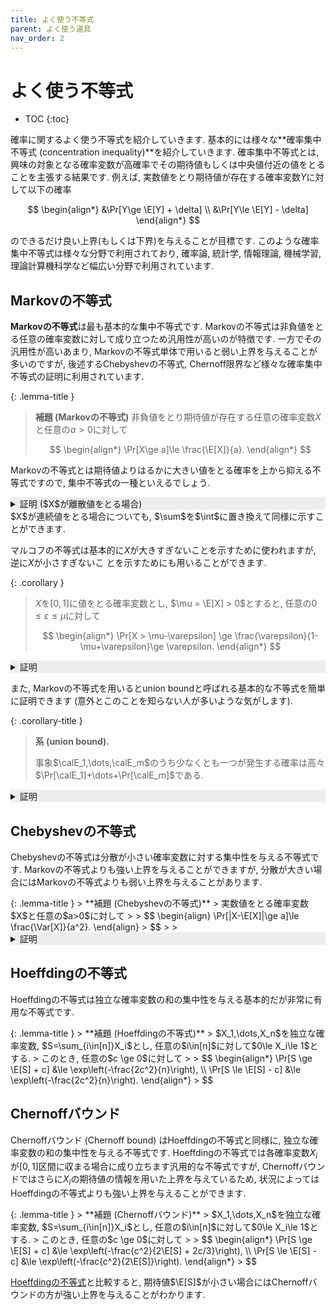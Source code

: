 ```yaml
---
title: よく使う不等式
parent: よく使う道具
nav_order: 2
---
```


# よく使う不等式

* TOC
{:toc}


確率に関するよく使う不等式を紹介していきます.
基本的には様々な**確率集中不等式 (concentration inequality)**を紹介していきます.
確率集中不等式とは, 興味の対象となる確率変数が高確率でその期待値もしくは中央値付近の値をとることを主張する結果です. 例えば, 実数値をとり期待値が存在する確率変数$Y$に対して以下の確率

$$
\begin{align*}
&\Pr[Y\ge \E[Y] + \delta] \\
&\Pr[Y\le \E[Y] - \delta]
\end{align*}
$$

のできるだけ良い上界(もしくは下界)を与えることが目標です. このような確率集中不等式は様々な分野で利用されており, 確率論, 統計学, 情報理論, 機械学習, 理論計算機科学など幅広い分野で利用されています.

## Markovの不等式
**Markovの不等式**は最も基本的な集中不等式です. Markovの不等式は非負値をとる任意の確率変数に対して成り立つため汎用性が高いのが特徴です. 一方でその汎用性が高いあまり, Markovの不等式単体で用いると弱い上界を与えることが多いのですが, 後述するChebyshevの不等式, Chernoff限界など様々な確率集中不等式の証明に利用されています.


{: .lemma-title }
> **補題 (Markovの不等式)**
> 非負値をとり期待値が存在する任意の確率変数$X$と任意の$a>0$に対して
> 
> $$
  \begin{align*}
    \Pr[X\ge a]\le \frac{\E[X]}{a}.
  \end{align*}
> $$

Markovの不等式とは期待値よりはるかに大きい値をとる確率を上から抑える不等式ですので, 集中不等式の一種といえるでしょう.

<details markdown="1" style="background-color: #eee;">
<summary style="display: list-item">証明 ($X$が離散値をとる場合)</summary>
  期待値の定義より, 任意の$a>0$に対して

  $$
    \begin{align*}
      \E[X]&=\sum_{x\in \supp(X)}x\cdot \Pr[X=x] \\
      &\ge \sum_{x\in\supp(X),x\ge a}x\cdot \Pr[X=x] \\
      &\ge a\cdot \sum_{x\in\supp(X),x\ge a} \Pr[X=x] \\
      &= a\cdot \Pr[X\ge a]
\end{align*}
  $$

  より主張を得る. $\square$

</details>
$X$が連続値をとる場合についても, $\sum$を$\int$に置き換えて同様に示すことができます.

マルコフの不等式は基本的に$X$が大きすぎないことを示すために使われますが, 逆に$X$が小さすぎないこ
とを示すためにも用いることができます.

{: .corollary }
>
> $X$を$[0,1]$に値をとる確率変数とし, $\mu = \E[X] > 0$とすると, 任意の$0\le \varepsilon \le \mu$に対して
> 
> $$
  \begin{align*}
    \Pr[X > \mu-\varepsilon] \ge \frac{\varepsilon}{1-\mu+\varepsilon}\ge \varepsilon.
  \end{align*}
> $$

<details markdown="1" style="background-color: #eee;">
<summary style="display: list-item">証明</summary>
  確率変数$1-X$に対してMarkovの不等式を適用すると

  $$
    \begin{align*}
      \Pr[X \le \mu-\varepsilon] &= \Pr[1-X\ge 1-\mu+\varepsilon] \\
      &\le \frac{1-\mu}{1-\mu+\varepsilon} \\
      &= 1-\frac{\varepsilon}{1-\mu+\varepsilon}
    \end{align*}
  $$
  
  より主張を得る. $\square$
</details>

また, Markovの不等式を用いるとunion boundと呼ばれる基本的な不等式を簡単に証明できます (意外とこのことを知らない人が多いような気がします).

{: .corollary-title }
> **系 (union bound).**
>
> 事象$\calE_1,\dots,\calE_m$のうち少なくとも一つが発生する確率は高々$\Pr[\calE_1]+\dots+\Pr[\calE_m]$である.

<details markdown="1" style="background-color: #eee;">
<summary style="display: list-item">証明</summary>
  事象$\calE_i$の指示確率変数を$\indicator_i$とし, $X = \indicator_1+\dots+\indicator_m$とします.
  つまり, $\calE_i$が発生したら$\indicator_i=1$, そうでなければ$\indicator_i=0$で定まる確率変数を考えます.
  少なくとも一つの事象が発生するということは$X\ge 1$と等しいので, $X$に対するMarkovの不等式より

  $$
    \begin{align*}
      \Pr[\calE_1 \cup \cdots \cup \calE_m] = \Pr[X\ge 1] \le \E[X] = \Pr[\calE_1] + \cdots + \Pr[\calE_m]
    \end{align*}
  $$
  
  となり主張を得ます.

</details>

## Chebyshevの不等式
Chebyshevの不等式は分散が小さい確率変数に対する集中性を与える不等式です. Markovの不等式よりも強い上界を与えることができますが, 分散が大きい場合にはMarkovの不等式よりも弱い上界を与えることがあります.

<div id="chebyshev-inequality" markdown="1">
{: .lemma-title }
> **補題 (Chebyshevの不等式)**
> 実数値をとる確率変数$X$と任意の$a>0$に対して
> 
> $$
  \begin{align}
    \Pr[|X-\E[X]|\ge a]\le \frac{\Var[X]}{a^2}.
  \end{align}
> $$
>
> 
</div>

<details markdown="1" style="background-color: #eee;">
<summary style="display: list-item">証明</summary>
  非負の確率変数$(X-\E[X])^2$に対してMarkovの不等式を適用すると

  $$
    \begin{align*}
      \Pr[|X-\E[X]|\ge a] &= \Pr[(X-\E[X])^2\ge a^2] \\
      &\le \frac{\E[(X-\E[X])^2]}{a^2} \\
      &= \frac{\Var[X]}{a^2}
    \end{align*}
  $$

  より主張を得る. $\square$
</details>

## Hoeffdingの不等式
Hoeffdingの不等式は独立な確率変数の和の集中性を与える基本的だが非常に有用な不等式です. 

<div id="hoeffding-inequality" markdown="1">
{: .lemma-title }
> **補題 (Hoeffdingの不等式)**
> $X_1,\dots,X_n$を独立な確率変数, $S=\sum_{i\in[n]}X_i$とし, 任意の$i\in[n]$に対して$0\le X_i\le 1$とする.
> このとき, 任意の$c \ge 0$に対して
>  
> $$
  \begin{align*}
    \Pr[S \ge \E[S] + c] &\le \exp\left(-\frac{2c^2}{n}\right), \\
    \Pr[S \le \E[S] - c] &\le \exp\left(-\frac{2c^2}{n}\right).
  \end{align*}
> $$
</div>

## Chernoffバウンド
Chernoffバウンド (Chernoff bound) はHoeffdingの不等式と同様に, 独立な確率変数の和の集中性を与える不等式です. Hoeffdingの不等式では各確率変数$X_i$が$[0,1]$区間に収まる場合に成り立ちます汎用的な不等式ですが, Chernoffバウンドではさらに$X_i$の期待値の情報を用いた上界を与えているため, 状況によってはHoeffdingの不等式よりも強い上界を与えることができます.

<div id="chernoffbound" markdown="1">
{: .lemma-title }
> **補題 (Chernoffバウンド)**
> $X_1,\dots,X_n$を独立な確率変数, $S=\sum_{i\in[n]}X_i$とし, 任意の$i\in[n]$に対して$0\le X_i\le 1$とする.
> このとき, 任意の$c \ge 0$に対して
>  
> $$
  \begin{align*}
    \Pr[S \ge \E[S] + c] &\le \exp\left(-\frac{c^2}{2\E[S] + 2c/3}\right), \\
    \Pr[S \le \E[S] - c] &\le \exp\left(-\frac{c^2}{2\E[S]}\right).
  \end{align*}
> $$
</div>

<a href="#hoeffding-inequality">Hoeffdingの不等式</a>と比較すると, 期待値$\E[S]$が小さい場合にはChernoffバウンドの方が強い上界を与えることがわかります.